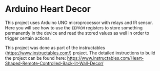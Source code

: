 # Arduino Heart Decor
This project uses Arduino UNO microprocessor with relays and IR sensor. Here you will see how to use the `EEPROM` registers to store something permanently in the device and read the stored values as well in order to trigger certain actions.

This project was done as part of the instructables (https://www.instructables.com/) project. The detailed instructions to build the project can be found here: https://www.instructables.com/Heart-Shaped-Remote-Controlled-Back-lit-Wall-Decor/
